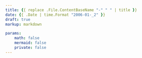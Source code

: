 ```yaml
---
title: {{ replace .File.ContentBaseName "-" " " | title }}
date: {{ .Date | time.Format "2006-01-_2" }}
draft: true
markup: markdown

params:
    math: false
    mermaid: false
    private: false
---
```

